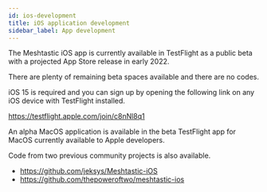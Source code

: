 ```yaml
---
id: ios-development
title: iOS application development
sidebar_label: App development
---
```


The Meshtastic iOS app is currently available in TestFlight as a public beta with a projected App Store release in early 2022.  

There are plenty of remaining beta spaces available and there are no codes.

 iOS 15 is required and you can sign up by opening the following link on any iOS device with TestFlight installed.

https://testflight.apple.com/join/c8nNl8q1

An alpha MacOS application is available in the beta TestFlight app for MacOS currently available to Apple developers.

Code from two previous community projects is also available.

* https://github.com/jeksys/Meshtastic-iOS
* https://github.com/thepoweroftwo/meshtastic-ios